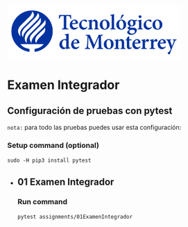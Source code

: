 ![Tec de Monterrey](images/logotecmty.png)
# Examen Integrador

## Configuración de pruebas con **pytest**

`nota:` para todo las pruebas puedes usar esta configuración:
### Setup command (optional)
```
sudo -H pip3 install pytest
```
- ## 01 Examen Integrador
    ### Run command
    ```
    pytest assignments/01ExamenIntegrador
    ```
